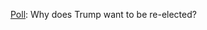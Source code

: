 <a href="https://twitter.com/davewiner/status/1251422557447880708">Poll</a>: Why does Trump want to be re-elected?

